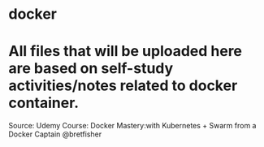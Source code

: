 # docker

# All files that will be uploaded here are based on self-study activities/notes related to docker container.

Source:
Udemy Course: Docker Mastery:with Kubernetes + Swarm from a Docker Captain @bretfisher
